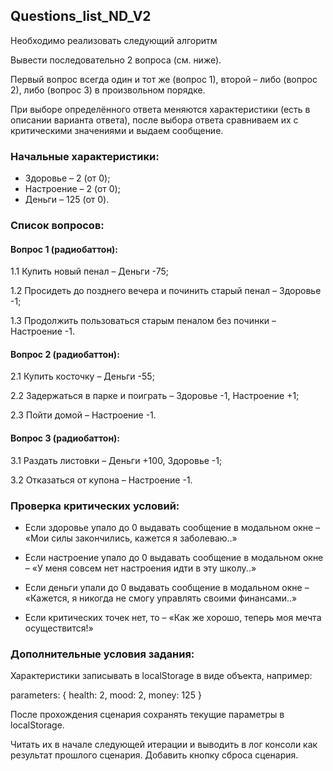 ## Questions_list_ND_V2

Необходимо реализовать следующий алгоритм 

Вывести последовательно 2 вопроса (см. ниже).

Первый вопрос всегда один и тот же (вопрос 1), второй – либо (вопрос 2), либо (вопрос 3) в произвольном порядке.

При выборе определённого ответа меняются характеристики (есть в описании варианта ответа), после выбора ответа сравниваем их с критическими значениями и выдаем сообщение.
 

### Начальные характеристики:

* Здоровье – 2 (от 0);
* Настроение – 2 (от 0);
* Деньги – 125 (от 0).
 
### Список вопросов:

#### Вопрос 1 (радиобаттон):

1.1 Купить новый пенал – Деньги -75;

1.2 Просидеть до позднего вечера и починить старый пенал – Здоровье -1;

1.3 Продолжить пользоваться старым пеналом без починки – Настроение -1.
 

#### Вопрос 2 (радиобаттон):

2.1 Купить косточку – Деньги -55;

2.2 Задержаться в парке и поиграть – Здоровье -1, Настроение +1;

2.3 Пойти домой – Настроение -1.

#### Вопрос 3 (радиобаттон):

3.1 Раздать листовки – Деньги +100, Здоровье -1;

3.2 Отказаться от купона – Настроение -1.

### Проверка критических условий: 

* Если здоровье упало до 0 выдавать сообщение в модальном окне – «Мои силы закончились, кажется я заболеваю..»

* Если настроение упало до 0 выдавать сообщение в модальном окне – «У меня совсем нет настроения идти в эту школу..»

* Если деньги упали до 0 выдавать сообщение в модальном окне – «Кажется, я никогда не смогу управлять своими финансами..»

* Если критических точек нет, то – «Как же хорошо, теперь моя мечта осуществится!»


### Дополнительные условия задания: 

Характеристики записывать в localStorage в виде объекта, например:

parameters: {
  health: 2,
  mood: 2,
  money: 125
}

После прохождения сценария сохранять текущие параметры в localStorage.

Читать их в начале следующей итерации и выводить в лог консоли как результат прошлого сценария. Добавить кнопку сброса сценария.
